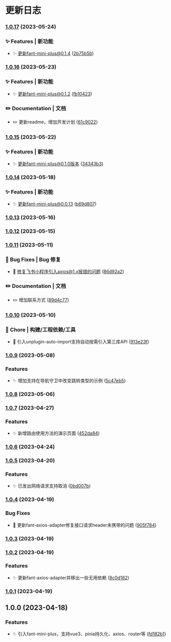 # 更新日志 


### [1.0.17](https://gitee.com/fant-mini/uniapp-vue3-fant-ts/compare/v1.0.16...v1.0.17) (2023-05-24)


### ✨ Features | 新功能

* ✨ 更新fant-mini-plus@0.1.4 ([2b75b5b](https://gitee.com/fant-mini/uniapp-vue3-fant-ts/commit/2b75b5bf5e72974203a108361b47aa9802c2efd3))

### [1.0.16](https://gitee.com/fant-mini/uniapp-vue3-fant-ts/compare/v1.0.15...v1.0.16) (2023-05-23)


### ✨ Features | 新功能

* ✨ 更新fant-mini-plus@0.1.2 ([fb10423](https://gitee.com/fant-mini/uniapp-vue3-fant-ts/commit/fb10423fe691a5dc5a57805cba318bfac7bc8e1c))


### ✏️ Documentation | 文档

* ✏️  更新readme，增加开发计划 ([61c9022](https://gitee.com/fant-mini/uniapp-vue3-fant-ts/commit/61c902255eceaa69eea4e32776ac1e26a0e74c4f))

### [1.0.15](https://gitee.com/fant-mini/uniapp-vue3-fant-ts/compare/v1.0.14...v1.0.15) (2023-05-22)


### ✨ Features | 新功能

* ✨ 更新fant-mini-plus@0.1.0版本 ([34343b3](https://gitee.com/fant-mini/uniapp-vue3-fant-ts/commit/34343b329d21f63021f80b526e05c6ba4c94a713))

### [1.0.14](https://gitee.com/fant-mini/uniapp-vue3-fant-ts/compare/v1.0.13...v1.0.14) (2023-05-18)


### ✨ Features | 新功能

* ✨ 更新fant-mini-plus@0.0.13 ([b69d807](https://gitee.com/fant-mini/uniapp-vue3-fant-ts/commit/b69d8077edeaf8d3f1bf52b2a9263ae9b58ba5ce))

### [1.0.13](https://gitee.com/fant-mini/uniapp-vue3-fant-ts/compare/v1.0.12...v1.0.13) (2023-05-16)

### [1.0.12](https://gitee.com/fant-mini/uniapp-vue3-fant-ts/compare/v1.0.11...v1.0.12) (2023-05-15)

### [1.0.11](https://gitee.com/fant-mini/uniapp-vue3-fant-ts/compare/v1.0.10...v1.0.11) (2023-05-11)


### 🐛 Bug Fixes | Bug 修复

* 🐛 修复飞书小程序引入axios@1.x报错的问题 ([86d92a2](https://gitee.com/fant-mini/uniapp-vue3-fant-ts/commit/86d92a2d321f6dcb8a647981821dd553094b1794))


### ✏️ Documentation | 文档

* ✏️  增加联系方式 ([89d4c77](https://gitee.com/fant-mini/uniapp-vue3-fant-ts/commit/89d4c775fb32522514b017b2222e845875a40637))

### [1.0.10](https://gitee.com/fant-mini/uniapp-vue3-fant-ts/compare/v1.0.9...v1.0.10) (2023-05-10)


### 🚀 Chore | 构建/工程依赖/工具

* 🚀 引入unplugin-auto-import支持自动按需引入第三库API ([913e23f](https://gitee.com/fant-mini/uniapp-vue3-fant-ts/commit/913e23f37dff0018ccbca6700a74d20b9651e851))

### [1.0.9](https://gitee.com/fant-mini/uniapp-vue3-fant-ts/compare/v1.0.8...v1.0.9) (2023-05-08)


### Features

* ✨ 增加支持在导航守卫中改变跳转类型的示例 ([5c47eb5](https://gitee.com/fant-mini/uniapp-vue3-fant-ts/commit/5c47eb5b9a38e1d4439614e50958638d4932849a))

### [1.0.8](https://gitee.com/fant-mini/uniapp-vue3-fant-ts/compare/v1.0.7...v1.0.8) (2023-05-06)

### [1.0.7](https://gitee.com/fant-mini/uniapp-vue3-fant-ts/compare/v1.0.6...v1.0.7) (2023-04-27)


### Features

* ✨ 新增路由使用方法的演示页面 ([452da84](https://gitee.com/fant-mini/uniapp-vue3-fant-ts/commit/452da84984afbe0e279900a3b900701f1f784405))

### [1.0.6](https://gitee.com/fant-mini/uniapp-vue3-fant-ts/compare/v1.0.5...v1.0.6) (2023-04-24)

### [1.0.5](https://gitee.com/fant-mini/uniapp-vue3-fant-ts/compare/v1.0.4...v1.0.5) (2023-04-20)


### Features

* ✨ 已发出网络请求支持取消 ([0bd007b](https://gitee.com/fant-mini/uniapp-vue3-fant-ts/commit/0bd007bd25a514b44584536ea53f45c9a33af359))

### [1.0.4](https://gitee.com/fant-mini/uniapp-vue3-fant-ts/compare/v1.0.3...v1.0.4) (2023-04-19)


### Bug Fixes

* 🐛 更新fant-axios-adapter修复接口请求header未携带的问题 ([905f784](https://gitee.com/fant-mini/uniapp-vue3-fant-ts/commit/905f7848f4e710a162e036695ae375300765d078))

### [1.0.3](https://gitee.com/fant-mini/uniapp-vue3-fant-ts/compare/v1.0.2...v1.0.3) (2023-04-19)

### [1.0.2](https://gitee.com/fant-mini/uniapp-vue3-fant-ts/compare/v1.0.1...v1.0.2) (2023-04-19)


### Features

* ✨ 更新fant-axios-adapter并移出一些无用依赖 ([8c0d182](https://gitee.com/fant-mini/uniapp-vue3-fant-ts/commit/8c0d182bebdbc3d8276503495a704c497d930265))

### [1.0.1](https://gitee.com/fant-mini/uniapp-vue3-fant-ts/compare/v1.0.0...v1.0.1) (2023-04-19)

## 1.0.0 (2023-04-18)


### Features

* ✨ 引入fant-mini-plus，支持vue3、pinia持久化、axios、router等 ([fd182b1](https://gitee.com/fant-mini/uniapp-vue3-fant-ts/commit/fd182b1433ec95c7b491036bd1ac0a700a81715f))
